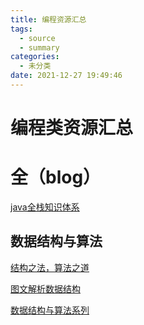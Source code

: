 ```yaml
---
title: 编程资源汇总
tags:
  - source
  - summary
categories:
  - 未分类
date: 2021-12-27 19:49:46
---
```


# 编程类资源汇总

# 全（blog）

[java全栈知识体系](https://www.pdai.tech/)

[](http://xinyeshuaiqi.cn/)

## 数据结构与算法



[结构之法，算法之道](https://blog.csdn.net/v_JULY_v)

[图文解析数据结构](https://www.cnblogs.com/QG-whz/p/5170147.html)

[数据结构与算法系列](https://www.cnblogs.com/skywang12345/p/3603935.html)



